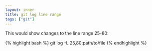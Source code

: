 ```yaml
---
layout: inner
title: git log line range
tags: ["git"]
---
```

This would show changes to the line range 25-80:

{% highlight bash %}
git log -L 25,80:path/to/file
{% endhighlight %}
